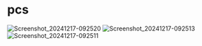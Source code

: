 # pcs

![Screenshot_20241217-092520](https://github.com/user-attachments/assets/4af0e358-c6d3-4712-b905-298247acdd2e)
![Screenshot_20241217-092513](https://github.com/user-attachments/assets/0d2e28e5-1dad-41f9-b608-6b18f1f82690)
![Screenshot_20241217-092511](https://github.com/user-attachments/assets/6076c6c3-8106-4876-8426-034a0e45f3c7)
